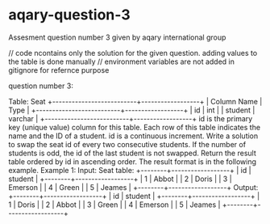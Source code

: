 # aqary-question-3
Assesment question number 3 given by aqary international group

// code ncontains only the solution for the given question. adding values to the table is done manually
// environment variables are not added in gitignore for refernce purpose

question number 3:

Table: Seat
+--------------------------+------------------+
| Column Name | Type |
+--------------------------+------------------+
| id | int |
| student | varchar |
+--------------------------+------------------+
id is the primary key (unique value) column for this table.
Each row of this table indicates the name and the ID of a student.
id is a continuous increment.
Write a solution to swap the seat id of every two consecutive students. If the number of students is odd, the id of the last student is not swapped.
Return the result table ordered by id in ascending order.
The result format is in the following example.
Example 1:
Input:
Seat table:
+--------+------------------+
| id | student |
+--------+------------------+
| 1 | Abbot |
| 2 | Doris |
| 3 | Emerson |
| 4 | Green |
| 5 | Jeames |
+--------+------------------+
Output:
+--------+------------------+
| id | student |
+--------+------------------+
| 1 | Doris |
| 2 | Abbot |
| 3 | Green |
| 4 | Emerson |
| 5 | Jeames |
+--------+------------------+

